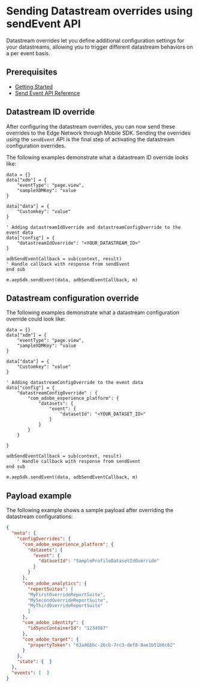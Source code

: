 # Sending Datastream overrides using sendEvent API

Datastream overrides let you define additional configuration settings for your datastreams, allowing you to trigger different datastream behaviors on a per event basis.

## Prerequisites

* [Getting Started](../getting-started.md)
* [Send Event API Reference](../api-reference.md#sendevent)

## Datastream ID override

After configuring the datastream overrides, you can now send these overrides to the Edge Network through Mobile SDK. Sending the overrides using the `sendEvent` API is the final step of activating the datastream configuration overrides.

The following examples demonstrate what a datastream ID override looks like:

```brightscript
data = {}
data["xdm"] = {
    "eventType": "page.view",
    "sampleXDMKey": "value
}

data["data"] = {
    "Customkey": "value"
}

' Adding datastreamIdOverride and datastreamConfigOverride to the event data
data["config"] = {
    "datastreamIdOverride": "<YOUR_DATASTREAM_ID>"
}

adbSendEventCallback = sub(context, result)
' Handle callback with response from sendEvent
end sub

m.aepSdk.sendEvent(data, adbSendEventCallback, m)

```

## Datastream configuration override

The following examples demonstrate what a datastream configuration override could look like:


```brightscript
data = {}
data["xdm"] = {
    "eventType": "page.view",
    "sampleXDMKey": "value
}

data["data"] = {
    "Customkey": "value"
}

' Adding datastreamConfigOverride to the event data
data["config"] = {
    "datastreamConfigOverride" : {
        "com_adobe_experience_platform": {
            "datasets": {
                "event": {
                    "datasetId": "<YOUR_DATASET_ID>"
                }
            }
        }
    }

}

adbSendEventCallback = sub(context, result)
    ' Handle callback with response from sendEvent
end sub

m.aepSdk.sendEvent(data, adbSendEventCallback, m)

```

## Payload example

The following example shows a sample payload after overriding the datastream configurations:

```json
{
  "meta": {
    "configOverrides": {
      "com_adobe_experience_platform": {
        "datasets": {
          "event": {
            "datasetId": "SampleProfileDatasetIdOverride"
          }
        }
      },
      "com_adobe_analytics": {
        "reportSuites": [
        "MyFirstOverrideReportSuite",
        "MySecondOverrideReportSuite",
        "MyThirdOverrideReportSuite"
        ]
      },
      "com_adobe_identity": {
        "idSyncContainerId": "1234567"
      },
      "com_adobe_target": {
        "propertyToken": "63a46bbc-26cb-7cc3-def0-9ae1b51b6c62"
      }
    },
    "state": {  }
  },
  "events": [  ]
}
```
